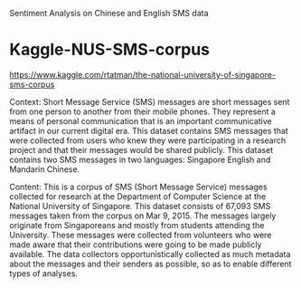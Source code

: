 Sentiment Analysis on Chinese and English SMS data

# Kaggle-NUS-SMS-corpus
https://www.kaggle.com/rtatman/the-national-university-of-singapore-sms-corpus

Context:
Short Message Service (SMS) messages are short messages sent from one person to another from their mobile phones. They represent a means of personal communication that is an important communicative artifact in our current digital era. This dataset contains SMS messages that were collected from users who knew they were participating in a research project and that their messages would be shared publicly. This dataset contains two SMS messages in two languages: Singapore English and Mandarin Chinese.

Content:
This is a corpus of SMS (Short Message Service) messages collected for research at the Department of Computer Science at the National University of Singapore. This dataset consists of 67,093 SMS messages taken from the corpus on Mar 9, 2015. The messages largely originate from Singaporeans and mostly from students attending the University. These messages were collected from volunteers who were made aware that their contributions were going to be made publicly available. The data collectors opportunistically collected as much metadata about the messages and their senders as possible, so as to enable different types of analyses.
